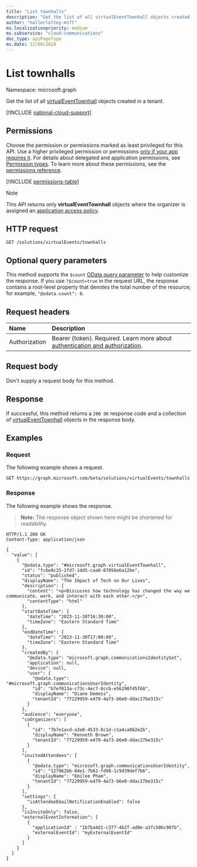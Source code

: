 ```yaml
---
title: "List townhalls"
description: "Get the list of all virtualEventTownhall objects created in a tenant."
author: "halleclottey-msft"
ms.localizationpriority: medium
ms.subservice: "cloud-communications"
doc_type: apiPageType
ms.date: 12/09/2024
---
```


# List townhalls

Namespace: microsoft.graph

Get the list of all [virtualEventTownhall](../resources/virtualeventtownhall.md) objects created in a tenant.

[!INCLUDE [national-cloud-support](../../includes/global-only.md)]

## Permissions

Choose the permission or permissions marked as least privileged for this API. Use a higher privileged permission or permissions [only if your app requires it](/graph/permissions-overview#best-practices-for-using-microsoft-graph-permissions). For details about delegated and application permissions, see [Permission types](/graph/permissions-overview#permission-types). To learn more about these permissions, see the [permissions reference](/graph/permissions-reference).

<!-- { "blockType": "permissions", "name": "virtualeventsroot_list_townhalls" } -->
[!INCLUDE [permissions-table](../includes/permissions/virtualeventsroot-list-townhalls-permissions.md)]

> [!NOTE]
>
> This API returns only **virtualEventTownhall** objects where the organizer is assigned an [application access policy](/graph/cloud-communication-online-meeting-application-access-policy).

## HTTP request

<!-- {
  "blockType": "ignored"
}
-->

``` http
GET /solutions/virtualEvents/townhalls
```

## Optional query parameters

This method supports the `$count` [OData query parameter](/graph/query-parameters) to help customize the response. If you use `?$count=true` in the request URL, the response contains a root-level property that denotes the total number of the resource; for example, `"@odata.count": 6`.

## Request headers

|Name|Description|
|:---|:---|
|Authorization|Bearer {token}. Required. Learn more about [authentication and authorization](/graph/auth/auth-concepts).|

## Request body

Don't supply a request body for this method.

## Response

If successful, this method returns a `200 OK` response code and a collection of [virtualEventTownhall](../resources/virtualeventtownhall.md) objects in the response body.

## Examples

### Request

The following example shows a request.

``` http
GET https://graph.microsoft.com/beta/solutions/virtualEvents/townhalls
```

### Response

The following example shows the response.
>**Note:** The response object shown here might be shortened for readability.
<!-- {
  "blockType": "response",
  "truncated": true,
  "@odata.type": "Collection(microsoft.graph.virtualEventTownhall)"
}
-->
``` http
HTTP/1.1 200 OK
Content-Type: application/json

{
  "value": [
    {
      "@odata.type": "#microsoft.graph.virtualEventTownhall",
      "id": "fc6e8c15-2fd7-1dd5-caa0-87056e6a12be",
      "status": "published",
      "displayName": "The Impact of Tech on Our Lives",
      "description": {
        "content": "<p>Discusses how technology has changed the way we communicate, work, and interact with each other.</p>",
        "contentType": "html"
      },
      "startDateTime": {
        "dateTime": "2023-11-30T16:30:00",
        "timeZone": "Eastern Standard Time"
      },
      "endDateTime": {
        "dateTime": "2023-11-30T17:00:00",
        "timeZone": "Eastern Standard Time"
      },
      "createdBy": {
        "@odata.type": "microsoft.graph.communicationsIdentitySet",
        "application": null,
        "device": null,
        "user": {
          "@odata.type": "#microsoft.graph.communicationsUserIdentity",
          "id": "b7ef013a-c73c-4ec7-8ccb-e56290f45f68",
          "displayName": "Diane Demoss",
          "tenantId": "77229959-e479-4a73-b6e0-ddac27be315c"
        }
      },
      "audience": "everyone",
      "coOrganizers": [
        {
          "id": "7b7e1acd-a3e0-4533-8c1d-c1a4ca0b2e2b",
          "displayName": "Kenneth Brown",
          "tenantId": "77229959-e479-4a73-b6e0-ddac27be315c"
        }
      ],
      "invitedAttendees": [
        {
          "@odata.type": "microsoft.graph.communicationsUserIdentity",
          "id": "127962bb-84e1-7b62-fd98-1c9d39def7b6",
          "displayName": "Emilee Pham",
          "tenantId": "77229959-e479-4a73-b6e0-ddac27be315c"
        }
      ],
      "settings": {
        "isAttendeeEmailNotificationEnabled": false
      },
      "isInviteOnly": false,
      "externalEventInformation": [
        {
          "applicationId" : "1b7ba4d1-c377-4b2f-ad0e-a3fc50bc987b",
          "externalEventId": "myExternalEventId"
        }
      ]
    }
  ]
}
```
